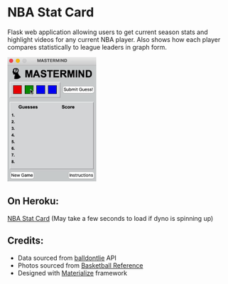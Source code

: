 # NBA Stat Card
Flask web application allowing users to get current season stats and highlight videos for any current NBA player. Also shows how each player compares statistically to league leaders in graph form.

<p float="left">
  <img src="https://github.com/kuoalan/Mastermind/blob/main/images/mastermind_demo.gif" width="200">
</p>

## On Heroku:
<a href="https://nbastatcard.herokuapp.com/">NBA Stat Card</a>
(May take a few seconds to load if dyno is spinning up)

## Credits:
* Data sourced from <a href="https://www.balldontlie.io/">balldontlie</a> API
* Photos sourced from <a href="https://www.basketball-reference.com/">Basketball Reference</a>
* Designed with <a href="https://materializecss.com/">Materialize</a> framework

